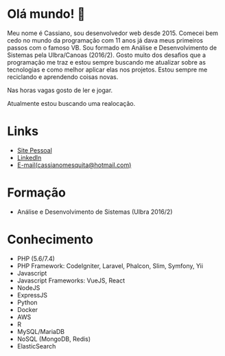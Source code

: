 # Olá mundo! 👋

Meu nome é Cassiano, sou desenvolvedor web desde 2015. Comecei bem cedo no mundo da programação com 11 anos já dava meus primeiros passos com o famoso VB. Sou formado em Análise e Desenvolvimento de Sistemas pela Ulbra/Canoas (2016/2). Gosto muito dos desafios que a programação me traz e estou sempre buscando me atualizar sobre as tecnologias e como melhor aplicar elas nos projetos. Estou sempre me reciclando e aprendendo coisas novas.

Nas horas vagas gosto de ler e jogar.

Atualmente estou buscando uma realocação.

# Links
- [Site Pessoal](https://cassianomesquita.dev)
- [LinkedIn](https://www.linkedin.com/in/cassianomesquita/)
- [E-mail(cassianomesquita@hotmail.com)](mailto:cassianomesquita@hotmail.com)

# Formação
- Análise e Desenvolvimento de Sistemas (Ulbra 2016/2)

# Conhecimento
- PHP (5.6/7.4)
- PHP Framework: CodeIgniter, Laravel, Phalcon, Slim, Symfony, Yii
- Javascript
- Javascript Frameworks: VueJS, React
- NodeJS
- ExpressJS
- Python
- Docker
- AWS
- R
- MySQL/MariaDB
- NoSQL (MongoDB, Redis)
- ElasticSearch


<!--
**CassianoD2/CassianoD2** is a ✨ _special_ ✨ repository because its `README.md` (this file) appears on your GitHub profile.

Here are some ideas to get you started:

- 🔭 I’m currently working on ...
- 🌱 I’m currently learning ...
- 👯 I’m looking to collaborate on ...
- 🤔 I’m looking for help with ...
- 💬 Ask me about ...
- 📫 How to reach me: ...
- 😄 Pronouns: ...
- ⚡ Fun fact: ...
-->
